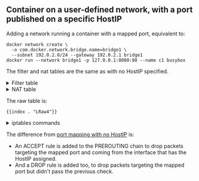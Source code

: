 ## Container on a user-defined network, with a port published on a specific HostIP

Adding a network running a container with a mapped port, equivalent to:

	docker network create \
	  -o com.docker.network.bridge.name=bridge1 \
	  --subnet 192.0.2.0/24 --gateway 192.0.2.1 bridge1
	docker run --network bridge1 -p 127.0.0.1:8080:80 --name c1 busybox

The filter and nat tables are the same as with no HostIP specified.

<details>
<summary>Filter table</summary>

    {{index . "LFilter4"}}

    {{index . "SFilter4"}}

</details>

<details>
<summary>NAT table</summary>

    {{index . "LNat4"}}

    {{index . "SNat4"}}

</details>

The raw table is:

    {{index . "LRaw4"}}

<details>
<summary>iptables commands</summary>

    {{index . "SRaw4"}}

</details>

The difference from [port mapping with no HostIP][0] is:

  - An ACCEPT rule is added to the PREROUTING chain to drop packets targeting the
    mapped port and coming from the interface that has the HostIP assigned.
  - And a DROP rule is added too, to drop packets targeting the mapped port but
    didn't pass the previous check.

[0]: usernet-portmap.md